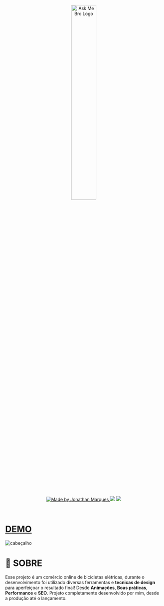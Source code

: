 <p align="center" dir="auto">
  <a>
    <img alt="Ask Me Bro Logo" src="https://user-images.githubusercontent.com/90876213/212340545-3666820f-12c0-49c5-a1ac-39b4f8fc0875.svg?raw=true" width="40%" style="max-width: 100%;">
  </a>
</p>
<p align="center" dir="auto">
<a href="https://github.com/jhowzs">
  <img alt="Made by Jonathan Marques" src="https://camo.githubusercontent.com/00a0309a12c00e3958105c3688091f8952c9a16e8a8f3065187f151a5a4a21d7/68747470733a2f2f696d672e736869656c64732e696f2f62616467652f2d4769746875622d3536353945423f7374796c653d666f722d7468652d6261646765266c6f676f3d476974687562266c6f676f436f6c6f723d7768697465266c696e6b3d68747470733a2f2f6769746875622e636f6d2f736f6c726163686978" data-canonical-src="https://img.shields.io/badge/-Github-5659EB?style=for-the-badge&amp;logo=Github&amp;logoColor=white&amp;link=https://github.com/solrachix" style="max-width: 100%;">
  </a>
<a href="https://www.instagram.com/_____jhooow/" rel="nofollow"><img src="https://camo.githubusercontent.com/acaa286597b43c96dc02b69b90de15a65c52063e31835b763a061cc815f64bac/68747470733a2f2f696d672e736869656c64732e696f2f62616467652f2d496e7374616772616d2d2532334534343035463f7374796c653d666f722d7468652d6261646765266c6f676f3d696e7374616772616d266c6f676f436f6c6f723d7768697465" data-canonical-src="https://img.shields.io/badge/-Instagram-%23E4405F?style=for-the-badge&amp;logo=instagram&amp;logoColor=white" style="max-width: 100%;"></a>
<a href="https://www.linkedin.com/in/jhowzs/" rel="nofollow"><img src="https://camo.githubusercontent.com/c00f87aeebbec37f3ee0857cc4c20b21fefde8a96caf4744383ebfe44a47fe3f/68747470733a2f2f696d672e736869656c64732e696f2f62616467652f2d4c696e6b6564496e2d2532333030373742353f7374796c653d666f722d7468652d6261646765266c6f676f3d6c696e6b6564696e266c6f676f436f6c6f723d7768697465" data-canonical-src="https://img.shields.io/badge/-LinkedIn-%230077B5?style=for-the-badge&amp;logo=linkedin&amp;logoColor=white" style="max-width: 100%;"></a>
</p>
<br>
<h1><a href="https://bikcraft-portfolio.vercel.app/">DEMO</a></h1>
<p dir="auto"><a target="_blank" rel="noopener noreferrer nofollow" https://user-images.githubusercontent.com/90876213/212341989-56503589-b7f4-44dd-94c6-80874f6bf93c.gif"><img src="https://user-images.githubusercontent.com/90876213/212341989-56503589-b7f4-44dd-94c6-80874f6bf93c.gif" alt="cabeçalho" style="max-width: 100%;"></a></p>
<h1>🎯 SOBRE</h1>
<p>Esse projeto é um comércio online de bicicletas elétricas, durante o desenvolvimento foi utilizado diversas ferramentas e <strong>tecnicas de design</strong> para aperfeiçoar o resultado final! Desde <strong>Animações</strong>, <strong>Boas práticas</strong>, <strong>Performance</strong> e <strong>SEO</strong>. Projeto completamente desenvolvido por mim, desde a produção até o lançamento.
